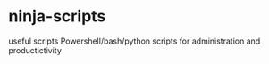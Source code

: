 # ninja-scripts

useful scripts Powershell/bash/python scripts for administration and productictivity
